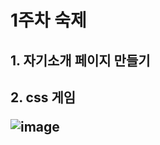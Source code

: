 <h1> 1주차 숙제
<h2> 1. 자기소개 페이지 만들기
  
  
  
<h2> 2. css 게임
  
![image](https://user-images.githubusercontent.com/80961350/112709222-ba177600-8efa-11eb-9167-19cc3f615375.png)
